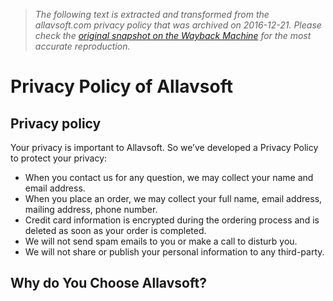 > *The following text is extracted and transformed from the allavsoft.com privacy policy that was archived on 2016-12-21. Please check the [original snapshot on the Wayback Machine](https://web.archive.org/web/20161221033449id_/http%3A//www.allavsoft.com/privacy.html) for the most accurate reproduction.*

# Privacy Policy of Allavsoft

## Privacy policy

Your privacy is important to Allavsoft. So we’ve developed a Privacy Policy to protect your privacy:

  * When you contact us for any question, we may collect your name and email address.
  * When you place an order, we may collect your full name, email address, mailing address, phone number.
  * Credit card information is encrypted during the ordering process and is deleted as soon as your order is completed.
  * We will not send spam emails to you or make a call to disturb you.
  * We will not share or publish your personal information to any third-party.



## Why do You Choose Allavsoft?
